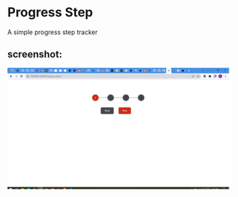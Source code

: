 # Progress Step

A simple progress step tracker 

## screenshot:

![screenshot](./pictures/image.jpg)
